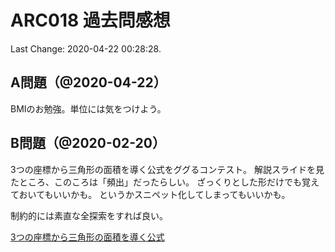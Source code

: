 # ARC018 過去問感想

Last Change: 2020-04-22 00:28:28.

## A問題（@2020-04-22）

BMIのお勉強。単位には気をつけよう。

## B問題（@2020-02-20）

3つの座標から三角形の面積を導く公式をググるコンテスト。
解説スライドを見たところ、このころは「頻出」だったらしい。
ざっくりとした形だけでも覚えておいてもいいかも。
というかスニペット化してしまってもいいかも。

制約的には素直な全探索をすれば良い。

[3つの座標から三角形の面積を導く公式](https://mathwords.net/x1y2hikux2y1)
